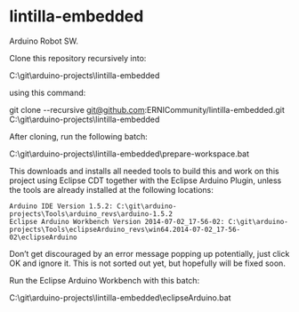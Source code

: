 lintilla-embedded
=================

Arduino Robot SW.

Clone this repository recursively into:

C:\git\arduino-projects\lintilla-embedded

using this command:

git clone --recursive git@github.com:ERNICommunity/lintilla-embedded.git C:\git\arduino-projects\lintilla-embedded

After cloning, run the following batch:

 C:\git\arduino-projects\lintilla-embedded\prepare-workspace.bat

This downloads and installs all needed tools to build this and work on this project using Eclipse CDT together with the Eclipse Arduino Plugin, unless the tools are already installed at the following locations:

    Arduino IDE Version 1.5.2: C:\git\arduino-projects\Tools\arduino_revs\arduino-1.5.2
    Eclipse Arduino Workbench Version 2014-07-02_17-56-02: C:\git\arduino-projects\Tools\eclipseArduino_revs\win64.2014-07-02_17-56-02\eclipseArduino

Don’t get discouraged by an error message popping up potentially, just click OK and ignore it. This is not sorted out yet, but hopefully will be fixed soon.

Run the Eclipse Arduino Workbench with this batch:

  C:\git\arduino-projects\lintilla-embedded\eclipseArduino.bat
